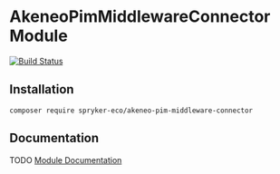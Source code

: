 # AkeneoPimMiddlewareConnector Module

[![Build Status](https://travis-ci.org/spryker-eco/akeneo-pim-middleware-connector.svg?branch=dev)](https://travis-ci.org/spryker-eco/akeneo-pim-middleware-connector)

## Installation

```
composer require spryker-eco/akeneo-pim-middleware-connector
```

## Documentation
TODO
[Module Documentation](https://academy.spryker.com)